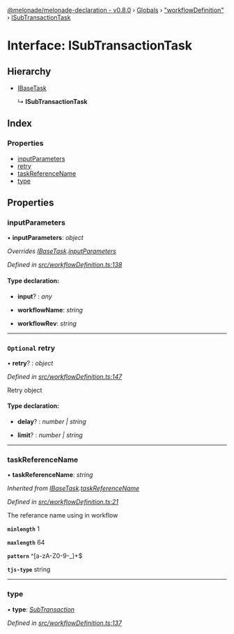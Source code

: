 [@melonade/melonade-declaration - v0.8.0](../README.md) › [Globals](../globals.md) › ["workflowDefinition"](../modules/_workflowdefinition_.md) › [ISubTransactionTask](_workflowdefinition_.isubtransactiontask.md)

# Interface: ISubTransactionTask

## Hierarchy

* [IBaseTask](_workflowdefinition_.ibasetask.md)

  ↳ **ISubTransactionTask**

## Index

### Properties

* [inputParameters](_workflowdefinition_.isubtransactiontask.md#inputparameters)
* [retry](_workflowdefinition_.isubtransactiontask.md#optional-retry)
* [taskReferenceName](_workflowdefinition_.isubtransactiontask.md#taskreferencename)
* [type](_workflowdefinition_.isubtransactiontask.md#type)

## Properties

###  inputParameters

• **inputParameters**: *object*

*Overrides [IBaseTask](_workflowdefinition_.ibasetask.md).[inputParameters](_workflowdefinition_.ibasetask.md#inputparameters)*

*Defined in [src/workflowDefinition.ts:138](https://github.com/devit-tel/melonade-declaration/blob/f3ec67f/src/workflowDefinition.ts#L138)*

#### Type declaration:

* **input**? : *any*

* **workflowName**: *string*

* **workflowRev**: *string*

___

### `Optional` retry

• **retry**? : *object*

*Defined in [src/workflowDefinition.ts:147](https://github.com/devit-tel/melonade-declaration/blob/f3ec67f/src/workflowDefinition.ts#L147)*

Retry object

#### Type declaration:

* **delay**? : *number | string*

* **limit**? : *number | string*

___

###  taskReferenceName

• **taskReferenceName**: *string*

*Inherited from [IBaseTask](_workflowdefinition_.ibasetask.md).[taskReferenceName](_workflowdefinition_.ibasetask.md#taskreferencename)*

*Defined in [src/workflowDefinition.ts:21](https://github.com/devit-tel/melonade-declaration/blob/f3ec67f/src/workflowDefinition.ts#L21)*

The referance name using in workflow

**`minlength`** 1

**`maxlength`** 64

**`pattern`** ^[a-zA-Z0-9-_]+$

**`tjs-type`** string

___

###  type

• **type**: *[SubTransaction](../enums/_task_.tasktypes.md#subtransaction)*

*Defined in [src/workflowDefinition.ts:137](https://github.com/devit-tel/melonade-declaration/blob/f3ec67f/src/workflowDefinition.ts#L137)*

